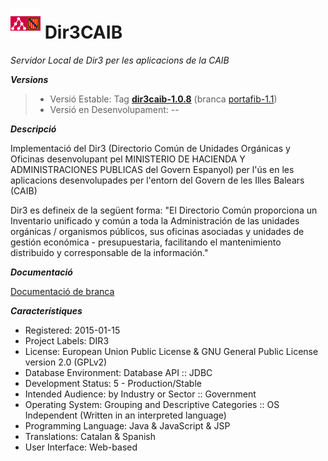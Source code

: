 # ![Logo](https://github.com/GovernIB/maven/blob/binaris/dir3caib/projectinfo_Attachments/icon.jpg) Dir3CAIB
*Servidor Local de Dir3 per les aplicacions de la CAIB*


***Versions***

> - Versió Estable: Tag [__dir3caib-1.0.8__](../../tree/cd12603c538bbc0d8175eb90f8d35d68485b67d2) (branca [portafib-1.1](../../tree/1.0.6))<br/>
> - Versió en Desenvolupament: --

***Descripció***

Implementació del Dir3 (Directorio Común de Unidades Orgánicas y Oficinas desenvolupant pel MINISTERIO DE HACIENDA Y ADMINISTRACIONES PUBLICAS del Govern Espanyol) per l'ús en les aplicacions desenvolupades per l'entorn del Govern de les Illes Balears (CAIB)

Dir3 es defineix de la següent forma:
"El Directorio Común proporciona un Inventario unificado y común a toda la Administración de las unidades orgánicas / organismos públicos, sus oficinas asociadas y unidades de gestión económica - presupuestaria, facilitando el mantenimiento distribuido y corresponsable de la información."

***Documentació***

[Documentació de branca](https://github.com/GovernIB/dir3caib/blob/1.0.6/README.md#documentaci%C3%B3)

***Característiques***

* Registered: 2015-01-15 
* Project Labels: DIR3
* License:  European Union Public License & GNU General Public License version 2.0 (GPLv2)
* Database Environment: Database API :: JDBC
* Development Status: 5 - Production/Stable
* Intended Audience: by Industry or Sector :: Government
* Operating System: Grouping and Descriptive Categories :: OS Independent (Written in an interpreted language)
* Programming Language: Java & JavaScript & JSP
* Translations: Catalan & Spanish
* User Interface: Web-based









